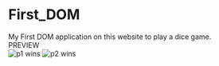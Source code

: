 # First_DOM

My First DOM application on this website to play a dice game. <br/>
PREVIEW<br/>
![p1 wins](https://user-images.githubusercontent.com/97237040/173069150-514091ec-ef7c-4335-807d-20fe1c29a2e1.png)
![p2 wins](https://user-images.githubusercontent.com/97237040/173069190-0206fcdb-5c71-4305-8707-57bc1e511ced.png)
